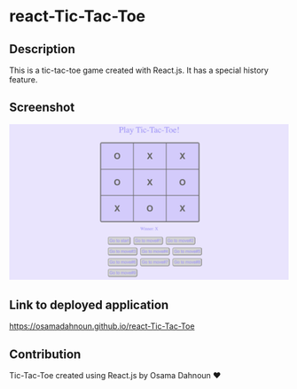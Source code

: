 # react-Tic-Tac-Toe

## Description
This is a tic-tac-toe game created with React.js. It has a special history feature.

## Screenshot
![screenshot](./src/images/screenshot.png)

## Link to deployed application
https://osamadahnoun.github.io/react-Tic-Tac-Toe

## Contribution
Tic-Tac-Toe created using React.js by Osama Dahnoun ❤️

